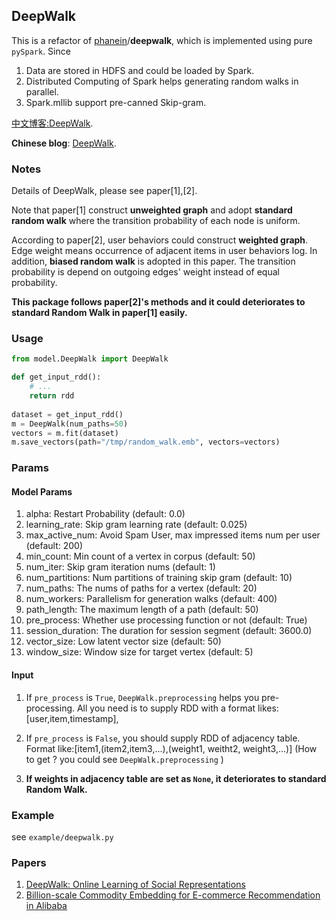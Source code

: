 ## DeepWalk

This is a refactor of [phanein](https://github.com/phanein)/**deepwalk**, which is implemented using pure `pySpark`. Since

1. Data are stored in HDFS and could be loaded by Spark.
2. Distributed Computing of Spark helps generating random walks in parallel.
3. Spark.mllib support pre-canned Skip-gram.

[中文博客:DeepWalk](https://yinyajun.github.io/ML-Recommend/deep_walk/).

 **Chinese blog**: [DeepWalk](https://yinyajun.github.io/ML-Recommend/deep_walk/).

### Notes

Details of DeepWalk, please see paper[1],[2].

Note that paper[1] construct **unweighted graph** and adopt **standard random walk** where the transition probability of each node is uniform. 

According to paper[2], user behaviors could construct **weighted graph**. Edge weight means occurrence of adjacent items in user behaviors log. In addition, **biased random walk** is adopted in this paper. The transition probability is depend on outgoing edges' weight instead of  equal probability.

**This package follows paper[2]'s methods and it could deteriorates to standard Random Walk in  paper[1] easily.**

### Usage

```python
from model.DeepWalk import DeepWalk

def get_input_rdd():
    # ...
    return rdd
    
dataset = get_input_rdd()
m = DeepWalk(num_paths=50)
vectors = m.fit(dataset)
m.save_vectors(path="/tmp/random_walk.emb", vectors=vectors)
```

### Params

#### Model Params

1. alpha: Restart Probability (default: 0.0)
2. learning_rate: Skip gram learning rate (default: 0.025)
3. max_active_num: Avoid Spam User, max impressed items num per user (default: 200)
4. min_count: Min count of a vertex in corpus (default: 50)
5. num_iter: Skip gram iteration nums (default: 1)
6. num_partitions: Num partitions of training skip gram (default: 10)
7. num_paths: The nums of paths for a vertex (default: 20)
8. num_workers: Parallelism for generation walks (default: 400)
9. path_length: The maximum length of a path (default: 50)
10. pre_process: Whether use processing function or not (default: True)
11. session_duration: The duration for session segment (default: 3600.0)
12. vector_size: Low latent vector size (default: 50)
13. window_size: Window size for target vertex (default: 5)

#### Input

1. If `pre_process` is `True`, `DeepWalk.preprocessing` helps you pre-processing.
    All you need is to supply RDD with a format likes: [user,item,timestamp],

2. If `pre_process` is `False`, you should supply RDD of adjacency table.
    Format like:[item1,(item2,item3,...),(weight1, weitht2, weight3,...)]
   (How to get ? you could see `DeepWalk.preprocessing` )
3. **If weights in adjacency table are set as `None`, it deteriorates to standard Random Walk.**

### Example
see `example/deepwalk.py`

### Papers

1. [DeepWalk: Online Learning of Social Representations](https://arxiv.org/abs/1403.6652)
2. [Billion-scale Commodity Embedding for E-commerce Recommendation in Alibaba](https://arxiv.org/abs/1803.02349)
